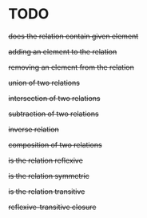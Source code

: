 # TODO

~~does the relation contain given element~~

~~adding an element to the relation~~

~~removing an element from the relation~~

~~union of two relations~~

~~intersection of two relations~~

~~subtraction of two relations~~

~~inverse relation~~

~~composition of two relations~~

~~is the relation reflexive~~

~~is the relation symmetric~~

~~is the relation transitive~~

~~reflexive-transitive closure~~
